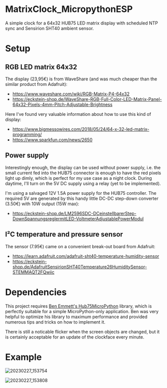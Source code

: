 # MatrixClock_MicropythonESP
A simple clock for a 64x32 HUB75 LED matrix display with scheduled NTP sync and Sensirion SHT40 ambient sensor.

# Setup

## RGB LED matrix 64x32
The display (23,95€) is from WaveShare (and was much cheaper than the similar product from Adafruit):
- https://www.waveshare.com/wiki/RGB-Matrix-P4-64x32
- https://eckstein-shop.de/WaveShare-RGB-Full-Color-LED-Matrix-Panel-64x32-Pixels-4mm-Pitch-Adjustable-Brightness

Here I've found very valuable information about how to use this kind of display:
- https://www.bigmessowires.com/2018/05/24/64-x-32-led-matrix-programming/
- https://www.sparkfun.com/news/2650

## Power supply
Interestingly enough, the display can be used without power supply, i.e. the small current fed into the HUB75 connector is enough to have the red pixels light up dimly, which is perfect for my use case as a night clock. During daytime, I'll turn on the 5V DC supply using a relay (yet to be implemented).

I'm using a salvaged 12V 1.5A power supply for the HUB75 controller. The required 5V are generated by this handy little DC-DC step-down converter (3.50€) with 10W output (15W max):
- https://eckstein-shop.de/LM2596SDC-DCeinstellbarerStep-DownSpannungsreglermitLED-VoltmeterAdjustablePowerModul

## I²C temperature and pressure sensor
The sensor (7.95€) came on a convenient break-out board from Adafruit:
- https://learn.adafruit.com/adafruit-sht40-temperature-humidity-sensor
- https://eckstein-shop.de/AdafruitSensirionSHT40Temperature26HumiditySensor-STEMMAQT2FQwiic

# Dependencies

This project requires [Ben Emmett's Hub75MicroPython](https://github.com/benjohnemmett/Hub75MicroPython) library, which is perfectly suitable for a simple MicroPython-only application. Ben was very helpful to optimize his library to maximum performance and provided numerous tips and tricks on how to implement it.

There is still a noticable flicker when the screen objects are changed, but it is certainly acceptable for an update of the clockface every minute.

# Example
![20230227_153754](https://user-images.githubusercontent.com/10500110/221593639-3fc39de0-8efb-4da1-ab3b-9f07e298da30.jpg)

![20230227_153808](https://user-images.githubusercontent.com/10500110/221593715-8d877463-2181-488e-8488-2121160115bb.jpg)

